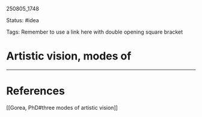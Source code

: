 
250805_1748

Status: #idea

Tags:
Remember to use a link here with double opening square bracket
# Artistic vision, modes of



---
# References
[[Gorea, PhD#three modes of artistic vision]]